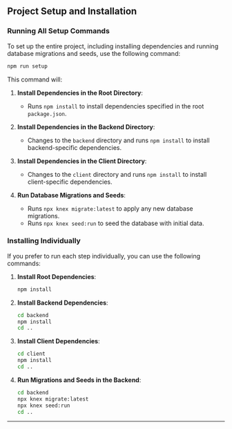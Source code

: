 ## Project Setup and Installation

### Running All Setup Commands

To set up the entire project, including installing dependencies and running database migrations and seeds, use the following command:

```bash
npm run setup
```


This command will:

1. **Install Dependencies in the Root Directory**:
   - Runs `npm install` to install dependencies specified in the root `package.json`.

2. **Install Dependencies in the Backend Directory**:
   - Changes to the `backend` directory and runs `npm install` to install backend-specific dependencies.

3. **Install Dependencies in the Client Directory**:
   - Changes to the `client` directory and runs `npm install` to install client-specific dependencies.

4. **Run Database Migrations and Seeds**:
   - Runs `npx knex migrate:latest` to apply any new database migrations.
   - Runs `npx knex seed:run` to seed the database with initial data.

### Installing Individually

If you prefer to run each step individually, you can use the following commands:

1. **Install Root Dependencies**:
   ```bash
   npm install
   ```

2. **Install Backend Dependencies**:
   ```bash
   cd backend
   npm install
   cd ..
   ```

3. **Install Client Dependencies**:
   ```bash
   cd client
   npm install
   cd ..
   ```

4. **Run Migrations and Seeds in the Backend**:
   ```bash
   cd backend
   npx knex migrate:latest
   npx knex seed:run
   cd ..
   ```

---
 